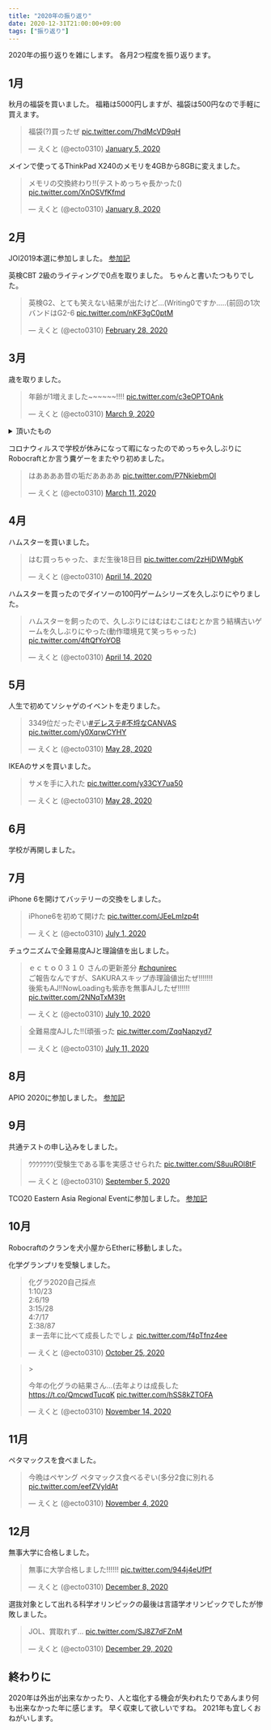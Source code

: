 ```yaml
---
title: "2020年の振り返り"
date: 2020-12-31T21:00:00+09:00
tags: ["振り返り"]
---
```


2020年の振り返りを雑にします。
各月2つ程度を振り返ります。

## 1月

秋月の福袋を買いました。
福箱は5000円しますが、福袋は500円なので手軽に買えます。
<blockquote class="twitter-tweet" data-theme="dark" data-cards="hidden"><p lang="ja" dir="ltr">福袋(?)買ったぜ <a href="https://t.co/7hdMcVD9qH">pic.twitter.com/7hdMcVD9qH</a></p>&mdash; えくと (@ecto0310) <a href="https://twitter.com/ecto0310/status/1213636945412100097?ref_src=twsrc%5Etfw">January 5, 2020</a></blockquote>

メインで使ってるThinkPad X240のメモリを4GBから8GBに変えました。
<blockquote class="twitter-tweet" data-theme="dark" data-cards="hidden"><p lang="ja" dir="ltr">メモリの交換終わり!!(テストめっちゃ長かった() <a href="https://t.co/XnOSVfKfmd">pic.twitter.com/XnOSVfKfmd</a></p>&mdash; えくと (@ecto0310) <a href="https://twitter.com/ecto0310/status/1214922467543617538?ref_src=twsrc%5Etfw">January 8, 2020</a></blockquote>

## 2月

JOI2019本選に参加しました。
[参加記](../joi2019_final)

英検CBT 2級のライティングで0点を取りました。
ちゃんと書いたつもりでした。
<blockquote class="twitter-tweet" data-theme="dark" data-cards="hidden"><p lang="ja" dir="ltr">英検G2、とても笑えない結果が出たけど...(Writing0ですか.....(前回の1次バンドはG2-6 <a href="https://t.co/nKF3gC0ptM">pic.twitter.com/nKF3gC0ptM</a></p>&mdash; えくと (@ecto0310) <a href="https://twitter.com/ecto0310/status/1233303095443984384?ref_src=twsrc%5Etfw">February 28, 2020</a></blockquote>

## 3月

歳を取りました。
<blockquote class="twitter-tweet" data-theme="dark" data-cards="hidden"><p lang="ja" dir="ltr">年齢が1増えました~~~~~~!!!! <a href="https://t.co/c3eOPTOAnk">pic.twitter.com/c3eOPTOAnk</a></p>&mdash; えくと (@ecto0310) <a href="https://twitter.com/ecto0310/status/1237030394576244738?ref_src=twsrc%5Etfw">March 9, 2020</a></blockquote>

<details><summary>頂いたもの</summary>
ペヤングGIGAMAX 8個入
<blockquote class="twitter-tweet" data-theme="dark" data-cards="hidden"><p lang="ja" dir="ltr"><a href="https://twitter.com/yoshi_peqe?ref_src=twsrc%5Etfw">@yoshi_peqe</a> さんからGIGAMAX8個もらいました&gt;&lt;ありがとおおおおおおおおお <a href="https://t.co/8aY2WojvKD">pic.twitter.com/8aY2WojvKD</a></p>&mdash; えくと (@ecto0310) <a href="https://twitter.com/ecto0310/status/1237922796618956800?ref_src=twsrc%5Etfw">March 12, 2020</a></blockquote>

セーラー服
<blockquote class="twitter-tweet" data-theme="dark" data-cards="hidden"><p lang="ja" dir="ltr"><a href="https://twitter.com/yaito3014?ref_src=twsrc%5Etfw">@yaito3014</a> さんから誕生日プレゼントを頂きました(((((セーラー服です <a href="https://t.co/a1gyuVhFfr">pic.twitter.com/a1gyuVhFfr</a></p>&mdash; えくと (@ecto0310) <a href="https://twitter.com/ecto0310/status/1241015413061742593?ref_src=twsrc%5Etfw">March 20, 2020</a></blockquote>

マウスパット
<blockquote class="twitter-tweet" data-theme="dark" data-cards="hidden"><p lang="ja" dir="ltr"><a href="https://twitter.com/kichi2004_?ref_src=twsrc%5Etfw">@kichi2004_</a> さんから誕生日プレゼント頂きました!!!(((マウスパッドはマジでありがてぇ <a href="https://t.co/o1QyEnBzFh">pic.twitter.com/o1QyEnBzFh</a></p>&mdash; えくと (@ecto0310) <a href="https://twitter.com/ecto0310/status/1241182253226442752?ref_src=twsrc%5Etfw">March 21, 2020</a></blockquote>

</details>

コロナウィルスで学校が休みになって暇になったのでめっちゃ久しぶりにRobocraftとか言う糞ゲーをまたやり初めました。
<blockquote class="twitter-tweet" data-theme="dark" data-cards="hidden"><p lang="ja" dir="ltr">はああああ昔の垢だああああ <a href="https://t.co/P7NkiebmOI">pic.twitter.com/P7NkiebmOI</a></p>&mdash; えくと (@ecto0310) <a href="https://twitter.com/ecto0310/status/1237788286736719872?ref_src=twsrc%5Etfw">March 11, 2020</a></blockquote>

## 4月

ハムスターを買いました。
<blockquote class="twitter-tweet" data-theme="dark" data-cards="hidden"><p lang="ja" dir="ltr">はむ買っちゃった、まだ生後18日目 <a href="https://t.co/2zHjDWMgbK">pic.twitter.com/2zHjDWMgbK</a></p>&mdash; えくと (@ecto0310) <a href="https://twitter.com/ecto0310/status/1249990813506891776?ref_src=twsrc%5Etfw">April 14, 2020</a></blockquote>

ハムスターを買ったのでダイソーの100円ゲームシリーズを久しぶりにやりました。
<blockquote class="twitter-tweet" data-theme="dark" data-cards="hidden"><p lang="ja" dir="ltr">ハムスターを飼ったので、久しぶりにはむはむこはむとか言う結構古いゲームを久しぶりにやった(動作環境見て笑っちゃった) <a href="https://t.co/4ftQfYoYOB">pic.twitter.com/4ftQfYoYOB</a></p>&mdash; えくと (@ecto0310) <a href="https://twitter.com/ecto0310/status/1250081235222712321?ref_src=twsrc%5Etfw">April 14, 2020</a></blockquote>

## 5月

人生で初めてソシャゲのイベントを走りました。
<blockquote class="twitter-tweet" data-theme="dark" data-cards="hidden"><p lang="ja" dir="ltr">3349位だったぞい<a href="https://twitter.com/hashtag/%E3%83%87%E3%83%AC%E3%82%B9%E3%83%86?src=hash&amp;ref_src=twsrc%5Etfw">#デレステ</a><a href="https://twitter.com/hashtag/%E4%B8%8D%E5%9F%92%E3%81%AACANVAS?src=hash&amp;ref_src=twsrc%5Etfw">#不埒なCANVAS</a> <a href="https://t.co/y0XqrwCYHY">pic.twitter.com/y0XqrwCYHY</a></p>&mdash; えくと (@ecto0310) <a href="https://twitter.com/ecto0310/status/1265841082643836928?ref_src=twsrc%5Etfw">May 28, 2020</a></blockquote>

IKEAのサメを買いました。
<blockquote class="twitter-tweet" data-theme="dark" data-cards="hidden"><p lang="ja" dir="ltr">サメを手に入れた <a href="https://t.co/y33CY7ua50">pic.twitter.com/y33CY7ua50</a></p>&mdash; えくと (@ecto0310) <a href="https://twitter.com/ecto0310/status/1265845135532687360?ref_src=twsrc%5Etfw">May 28, 2020</a></blockquote>

## 6月

学校が再開しました。

## 7月

iPhone 6を開けてバッテリーの交換をしました。
<blockquote class="twitter-tweet" data-theme="dark" data-cards="hidden"><p lang="ja" dir="ltr">iPhone6を初めて開けた <a href="https://t.co/JEeLmIzp4t">pic.twitter.com/JEeLmIzp4t</a></p>&mdash; えくと (@ecto0310) <a href="https://twitter.com/ecto0310/status/1278222979294326786?ref_src=twsrc%5Etfw">July 1, 2020</a></blockquote>

チュウニズムで全難易度AJと理論値を出しました。
<blockquote class="twitter-tweet" data-theme="dark" data-cards="hidden"><p lang="ja" dir="ltr">ｅｃｔｏ０３１０ さんの更新差分 <a href="https://twitter.com/hashtag/chqunirec?src=hash&amp;ref_src=twsrc%5Etfw">#chqunirec</a><br>ご報告なんですが、SAKURAスキップ赤理論値出たぜ!!!!!!!<br>後紫もAJ!!NowLoadingも紫赤を無事AJしたぜ!!!!!! <a href="https://t.co/2NNqTxM39t">pic.twitter.com/2NNqTxM39t</a></p>&mdash; えくと (@ecto0310) <a href="https://twitter.com/ecto0310/status/1281544946248323072?ref_src=twsrc%5Etfw">July 10, 2020</a></blockquote>
<blockquote class="twitter-tweet" data-theme="dark" data-cards="hidden"><p lang="ja" dir="ltr">全難易度AJした!!(頑張った <a href="https://t.co/ZqqNapzyd7">pic.twitter.com/ZqqNapzyd7</a></p>&mdash; えくと (@ecto0310) <a href="https://twitter.com/ecto0310/status/1281844623795617794?ref_src=twsrc%5Etfw">July 11, 2020</a></blockquote>

## 8月

APIO 2020に参加しました。
[参加記](../apio_2020_1)

## 9月

共通テストの申し込みをしました。
<blockquote class="twitter-tweet" data-theme="dark" data-cards="hidden"><p lang="ja" dir="ltr">ｳｳｳｳｳｳｳ(受験生である事を実感させられた <a href="https://t.co/S8uuROl8tF">pic.twitter.com/S8uuROl8tF</a></p>&mdash; えくと (@ecto0310) <a href="https://twitter.com/ecto0310/status/1302108233956380672?ref_src=twsrc%5Etfw">September 5, 2020</a></blockquote>

TCO20 Eastern Asia Regional Eventに参加しました。
[参加記](../tco20_eastern_asia)

## 10月

Robocraftのクランを犬小屋からEtherに移動しました。

化学グランプリを受験しました。
<blockquote class="twitter-tweet" data-theme="dark" data-cards="hidden"><p lang="ja" dir="ltr">化グラ2020自己採点<br>1:10/23<br>2:6/19<br>3:15/28<br>4:7/17<br>Σ:38/87<br>まー去年に比べて成長したでしょ <a href="https://t.co/f4pTfnz4ee">pic.twitter.com/f4pTfnz4ee</a></p>&mdash; えくと (@ecto0310) <a href="https://twitter.com/ecto0310/status/1320265543442599937?ref_src=twsrc%5Etfw">October 25, 2020</a></blockquote>
<blockquote class="twitter-tweet" data-theme="dark"  data-cards="hidden">><p lang="ja" dir="ltr">今年の化グラの結果さん...(去年よりは成長した <a href="https://t.co/QmcwdTucqK">https://t.co/QmcwdTucqK</a> <a href="https://t.co/hSS8kZTOFA">pic.twitter.com/hSS8kZTOFA</a></p>&mdash; えくと (@ecto0310) <a href="https://twitter.com/ecto0310/status/1327529994243821570?ref_src=twsrc%5Etfw">November 14, 2020</a></blockquote>

## 11月

ペタマックスを食べました。
<blockquote class="twitter-tweet" data-theme="dark" data-cards="hidden"><p lang="ja" dir="ltr">今晩はペヤング ペタマックス食べるぞい(多分2食に別れる <a href="https://t.co/eefZVyldAt">pic.twitter.com/eefZVyldAt</a></p>&mdash; えくと (@ecto0310) <a href="https://twitter.com/ecto0310/status/1323869542506921985?ref_src=twsrc%5Etfw">November 4, 2020</a></blockquote>

## 12月

無事大学に合格しました。
<blockquote class="twitter-tweet" data-theme="dark" data-cards="hidden"><p lang="ja" dir="ltr">無事に大学合格しました!!!!!! <a href="https://t.co/944j4eUfPf">pic.twitter.com/944j4eUfPf</a></p>&mdash; えくと (@ecto0310) <a href="https://twitter.com/ecto0310/status/1336164733792108544?ref_src=twsrc%5Etfw">December 8, 2020</a></blockquote>

選抜対象として出れる科学オリンピックの最後は言語学オリンピックでしたが惨敗しました。
<blockquote class="twitter-tweet" data-theme="dark" data-cards="hidden"><p lang="ja" dir="ltr">JOL、賞取れず... <a href="https://t.co/SJ8Z7dFZnM">pic.twitter.com/SJ8Z7dFZnM</a></p>&mdash; えくと (@ecto0310) <a href="https://twitter.com/ecto0310/status/1343753570756116480?ref_src=twsrc%5Etfw">December 29, 2020</a></blockquote>

## 終わりに

2020年は外出が出来なかったり、人と塩化する機会が失われたりであんまり何も出来なかった年に感じます。
早く収束して欲しいですね。
2021年も宜しくおねがいします。

<script async src="https://platform.twitter.com/widgets.js" charset="utf-8"></script>

